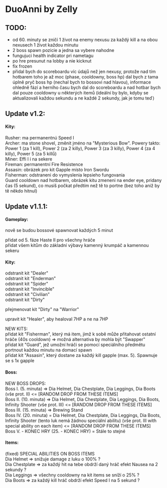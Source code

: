 # DuoAnni by Zelly

## TODO:
- od 60. minuty se zničí 1 život na enemy nexusu za každý kill a na obou nexusech 1 život každou minutu  <br>
- 2 boss spawn pozicie a jedna sa vybere nahodne  <br>
- fungujuci health indicator pri nametagu  <br>
- po hre presunut na lobby a nie kicknut  <br>
- fix frozen  <br>
- přidal bych do scoreboardu víc údajů než jen nexusy, protože nad tím hotbarem toho je až moc (phase, cooldowny, boss hp) dal bych z tama úplně pryč boss hp (nechal bych to bossovi nad hlavou), informace ohledně fází a herního času bych dal do scoreboardu a nad hotbar bych dal pouze cooldowny u některých itemů (ideální by bylo, kdyby se aktualizovali každou sekundu a ne každé 2 sekundy, jak je tomu teď) <br>
## Update v1.2:
#### Kity:
Rusher: ma permanentnú Speed I <br>
Archer: ma stone shovel, změnit jméno na "Mysterious Bow". Powery takto: Power 1 (za 1 kill), Power 2 (za 2 killy), Power 3 (za 3 killy), Power 4 (za 4 killy), Power 5 (za 5 killů) <br>
Miner: Effi I i na sekere <br>
Fireman: permanentní Fire Resistence <br>
Assasin: obrázek pro kit Gapple místo Iron Swordu <br>
Fisherman: odstraneni do vymyslenia lepsieho fungovania <br>
Guard cooldown nad hotbarem, obrázek kitu zmeneni na ender eye, pridany čas (5 sekund), co musíš počkat předtím než tě to portne (bez toho aniž by tě někdo hitnul) <br>

## Update v1.1.1:
#### Gameplay:
nově se budou bossové spawnovat každých 5 minut <br>

přidat od 5. fáze Haste II pro všechny hráče  <br>
přidat všem kitům do základní výbavy kamenný krumpáč a kamennou sekeru<br>

#### Kity:
odstranit kit "Dealer"  <br>
odstranit kit "Enderman" <br>
odstranit kit "Spider"  <br>
odstranit kit "Invincible" <br>
odstranit kit "Civilian" <br>
odstranit kit "Dirty" <br>

přejmenovat kit "Dirty" na "Warrior" <br>

upravit kit "Healer", aby healoval 7HP a ne na 7HP <br>

NEW KITS:<br>
přidat kit "Fisherman", který má item, jimž k sobě může přitahovat ostatní hráče (40s cooldown) => možná alternativa by mohla být "Swapper" <br>
přidat kit "Guard", jež umožní hráči se pomocí speciálního předmětu portnout každou minutu na domací spawn <br>
přidat kit "Assasin", který dostane za každý kill gapple (max. 5). Spawnuje se s 1x gapple <br>

#### Boss:

NEW BOSS DROPS:<br>
Boss I. (5. minuta) => Dia Helmet, Dia Chestplate, Dia Leggings, Dia Boots (vše prot. II) <= [RANDOM DROP FROM THESE ITEMS] <br>
Boss II. (10. minuta) => Dia Helmet, Dia Chestplate, Dia Leggings, Dia Boots, Infinity Shooter (vše prot. III) <= [RANDOM DROP FROM THESE ITEMS] <br>
Boss III. (15. minuta) => Brewing Stand <br>
Boss IV. (20. minuta) = Dia Helmet, Dia Chestplate, Dia Leggings, Dia Boots, Infinity Shooter (tento luk nemá žádnou speciální abilitu) (vše prot. III with special ability on each item) <= [RANDOM DROP FROM THESE ITEMS] <br>
Boss V. - KONEC HRY (25. - KONEC HRY) = Stále to stejné <br>

#### Items:
(fixed)
SPECIAL ABILITIES ON BOSS ITEMS <br>
Dia Helmet => snižuje damage z luku o 100% ? <br>
Dia Chestplate => za každý hit na tebe obdrží daný hráč efekt Nausea na 2 sekundy ? <br>
Dia Leggings => všechny cooldowny na kit items se sníží o 25% ? <br>
Dia Boots => za každý kill hráč obdrží efekt Speed I na 5 sekund ? <br>